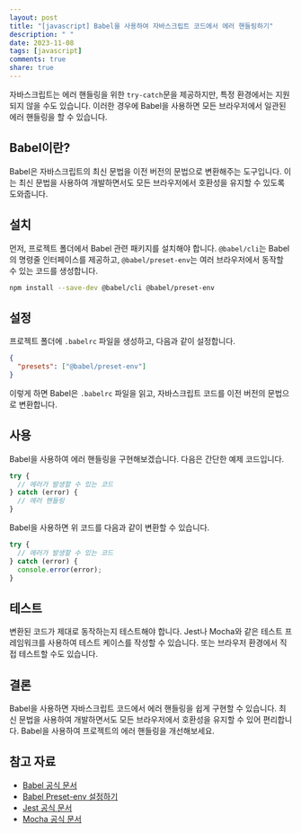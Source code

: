 ```yaml
---
layout: post
title: "[javascript] Babel을 사용하여 자바스크립트 코드에서 에러 핸들링하기"
description: " "
date: 2023-11-08
tags: [javascript]
comments: true
share: true
---
```


자바스크립트는 에러 핸들링을 위한 `try-catch`문을 제공하지만, 특정 환경에서는 지원되지 않을 수도 있습니다. 이러한 경우에 Babel을 사용하면 모든 브라우저에서 일관된 에러 핸들링을 할 수 있습니다.

## Babel이란?

Babel은 자바스크립트의 최신 문법을 이전 버전의 문법으로 변환해주는 도구입니다. 이는 최신 문법을 사용하여 개발하면서도 모든 브라우저에서 호환성을 유지할 수 있도록 도와줍니다.

## 설치

먼저, 프로젝트 폴더에서 Babel 관련 패키지를 설치해야 합니다. `@babel/cli`는 Babel의 명령줄 인터페이스를 제공하고, `@babel/preset-env`는 여러 브라우저에서 동작할 수 있는 코드를 생성합니다.

```bash
npm install --save-dev @babel/cli @babel/preset-env
```

## 설정

프로젝트 폴더에 `.babelrc` 파일을 생성하고, 다음과 같이 설정합니다.

```json
{
  "presets": ["@babel/preset-env"]
}
```

이렇게 하면 Babel은 `.babelrc` 파일을 읽고, 자바스크립트 코드를 이전 버전의 문법으로 변환합니다.

## 사용

Babel을 사용하여 에러 핸들링을 구현해보겠습니다. 다음은 간단한 예제 코드입니다.

```javascript
try {
  // 에러가 발생할 수 있는 코드
} catch (error) {
  // 에러 핸들링
}
```

Babel을 사용하면 위 코드를 다음과 같이 변환할 수 있습니다.

```javascript
try {
  // 에러가 발생할 수 있는 코드
} catch (error) {
  console.error(error);
}
```

## 테스트

변환된 코드가 제대로 동작하는지 테스트해야 합니다. Jest나 Mocha와 같은 테스트 프레임워크를 사용하여 테스트 케이스를 작성할 수 있습니다. 또는 브라우저 환경에서 직접 테스트할 수도 있습니다.

## 결론

Babel을 사용하면 자바스크립트 코드에서 에러 핸들링을 쉽게 구현할 수 있습니다. 최신 문법을 사용하여 개발하면서도 모든 브라우저에서 호환성을 유지할 수 있어 편리합니다. Babel을 사용하여 프로젝트의 에러 핸들링을 개선해보세요.

## 참고 자료

- [Babel 공식 문서](https://babeljs.io/docs/)
- [Babel Preset-env 설정하기](https://babeljs.io/docs/en/babel-preset-env)
- [Jest 공식 문서](https://jestjs.io/docs/)
- [Mocha 공식 문서](https://mochajs.org/)
